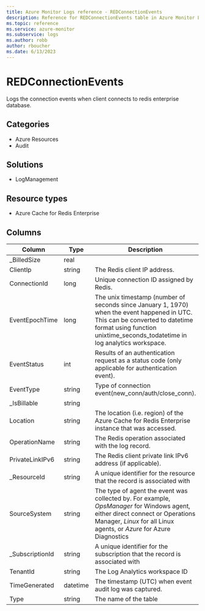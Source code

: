 ```yaml
---
title: Azure Monitor Logs reference - REDConnectionEvents
description: Reference for REDConnectionEvents table in Azure Monitor Logs.
ms.topic: reference
ms.service: azure-monitor
ms.subservice: logs
ms.author: robb
author: rboucher
ms.date: 6/13/2023
---
```


# REDConnectionEvents

 Logs the connection events when client connects to redis enterprise database.

## Categories

- Azure Resources
- Audit
## Solutions

- LogManagement
## Resource types

- Azure Cache for Redis Enterprise




## Columns

| Column | Type | Description |
| --- | --- | --- |
| _BilledSize | real |  |
| ClientIp | string | The Redis client IP address. |
| ConnectionId | long | Unique connection ID assigned by Redis. |
| EventEpochTime | long | The unix timestamp (number of seconds since January 1, 1970) when the event happened in UTC. This can be converted to datetime format using function unixtime_seconds_todatetime in log analytics workspace. |
| EventStatus | int | Results of an authentication request as a status code (only applicable for authentication event). |
| EventType | string | Type of connection event(new_conn/auth/close_conn). |
| _IsBillable | string |  |
| Location | string | The location (i.e. region) of the Azure Cache for Redis Enterprise instance that was accessed. |
| OperationName | string | The Redis operation associated with the log record. |
| PrivateLinkIPv6 | string | The Redis client private link IPv6 address (if applicable). |
| _ResourceId | string | A unique identifier for the resource that the record is associated with |
| SourceSystem | string | The type of agent the event was collected by. For example, *OpsManager* for Windows agent, either direct connect or Operations Manager, *Linux* for all Linux agents, or *Azure* for Azure Diagnostics |
| _SubscriptionId | string | A unique identifier for the subscription that the record is associated with |
| TenantId | string | The Log Analytics workspace ID |
| TimeGenerated | datetime | The timestamp (UTC) when event audit log was captured. |
| Type | string | The name of the table |

